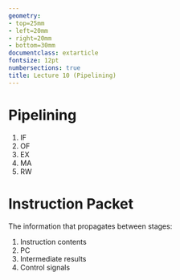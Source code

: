 ```yaml
---
geometry:
- top=25mm
- left=20mm
- right=20mm
- bottom=30mm
documentclass: extarticle
fontsize: 12pt
numbersections: true
title: Lecture 10 (Pipelining)
--- 
```


# Pipelining
1. IF
1. OF
1. EX
1. MA
1. RW

# Instruction Packet
The information that propagates between stages:

1. Instruction contents
1. PC
1. Intermediate results
1. Control signals
